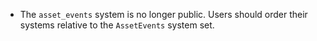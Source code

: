 - The `asset_events` system is no longer public. Users should order their systems relative to the `AssetEvents` system set.

